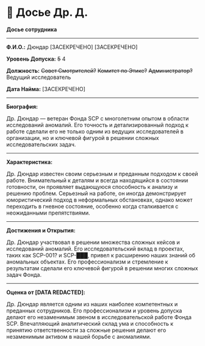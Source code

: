 # 👾 Досье Др. Д.

**Досье сотрудника**

***

**Ф.И.О.:** Дюндар \[ЗАСЕКРЕЧЕНО] \[ЗАСЕКРЕЧЕНО]

**Уровень Допуска:** ~~5~~ 4

**Должность:** ~~Совет Смотрителей?~~ ~~Комитет по Этике?~~ ~~Администратор?~~ Ведущий исследователь

**Дата Найма:** \[ЗАСЕКРЕЧЕНО]

***

**Биография:**

Др. Дюндар — ветеран Фонда SCP с многолетним опытом в области исследований аномалий. Его точность и детализированный подход к работе сделали его не только одним из ведущих исследователей в организации, но и ключевой фигурой в решении сложных исследовательских задач.

***

**Характеристика:**

Др. Дюндар известен своим серьезным и преданным подходом к своей работе. Внимательный к деталям и всегда находящийся в состоянии готовности, он проявляет выдающуюся способность к анализу и решению проблем. Серьезный на работе, он иногда демонстрирует юмористический подход в неформальных обстановках, однако может переходить в гневное состояние, особенно когда сталкивается с неожиданными препятствиями.

***

**Достижения и Открытия:**

Др. Дюндар участвовал в решении множества сложных кейсов и исследований аномалий. Его исследовательский вклад в проектах, таких как SCP-001? и SCP-███, привел к расширению наших знаний об аномальных объектах. Его профессионализм и стремление к результатам сделали его ключевой фигурой в решении многих сложных задач Фонда.

***

**Оценка от \[DATA REDACTED]:**

Др. Дюндар является одним из наших наиболее компетентных и преданных сотрудников. Его профессионализм и уровень допуска делают его незаменимым звеном в исследовательской работе Фонда SCP. Впечатляющий аналитический склад ума и способность к принятию ответственности за сложные решения делают его незаменимым активом в нашей борьбе с аномалиями.
